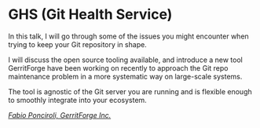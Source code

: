 # GHS (Git Health Service)

In this talk, I will go through some of the issues you might encounter when
trying to keep your Git repository in shape.

I will discuss the open source tooling available, and introduce a new tool
GerritForge have been working on recently to approach the Git repo maintenance
problem in a more systematic way on large-scale systems.

The tool is agnostic of the Git server you are running and
is flexible enough to smoothly integrate into your ecosystem.

*[Fabio Ponciroli, GerritForge Inc.](../speakers.md#fponciroli)*